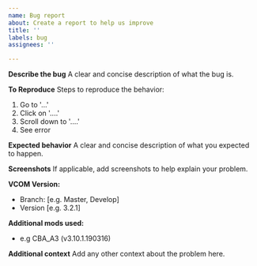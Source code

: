 ```yaml
---
name: Bug report
about: Create a report to help us improve
title: ''
labels: bug
assignees: ''

---
```


**Describe the bug**
A clear and concise description of what the bug is.

**To Reproduce**
Steps to reproduce the behavior:
1. Go to '...'
2. Click on '....'
3. Scroll down to '....'
4. See error

**Expected behavior**
A clear and concise description of what you expected to happen.

**Screenshots**
If applicable, add screenshots to help explain your problem.

**VCOM Version:**
 - Branch: [e.g. Master, Develop]
 - Version [e.g. 3.2.1]
 
**Additional mods used:**
 - e.g CBA_A3 (v3.10.1.190316)

**Additional context**
Add any other context about the problem here.

